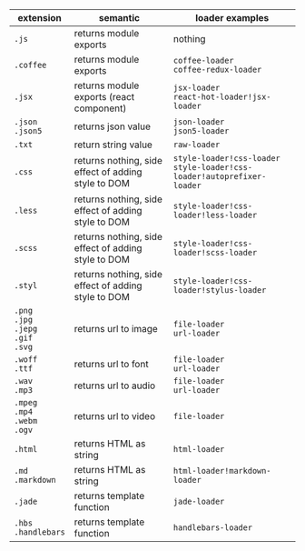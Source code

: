 | extension | semantic | loader examples |
|-----------|----------|-----------------|
| `.js` | returns module exports | nothing |
| `.coffee` | returns module exports | `coffee-loader`<br>`coffee-redux-loader` |
| `.jsx` | returns module exports (react component) | `jsx-loader`<br>`react-hot-loader!jsx-loader` |
| `.json`<br>`.json5` | returns json value | `json-loader`<br>`json5-loader` |
| `.txt` | return string value | `raw-loader` |
| `.css` | returns nothing, side effect of adding style to DOM | `style-loader!css-loader`<br>`style-loader!css-loader!autoprefixer-loader` |
| `.less` | returns nothing, side effect of adding style to DOM | `style-loader!css-loader!less-loader` |
| `.scss` | returns nothing, side effect of adding style to DOM | `style-loader!css-loader!scss-loader` |
| `.styl` | returns nothing, side effect of adding style to DOM | `style-loader!css-loader!stylus-loader` |
| `.png`<br>`.jpg`<br>`.jepg`<br>`.gif`<br>`.svg` | returns url to image | `file-loader`<br>`url-loader` |
| `.woff`<br>`.ttf` | returns url to font | `file-loader`<br>`url-loader` |
| `.wav`<br>`.mp3` | returns url to audio | `file-loader`<br>`url-loader` |
| `.mpeg`<br>`.mp4`<br>`.webm`<br>`.ogv` | returns url to video | `file-loader` |
| `.html` | returns HTML as string | `html-loader` |
| `.md`<br>`.markdown` | returns HTML as string | `html-loader!markdown-loader` |
| `.jade` | returns template function | `jade-loader` |
| `.hbs`<br>`.handlebars` | returns template function | `handlebars-loader` |
